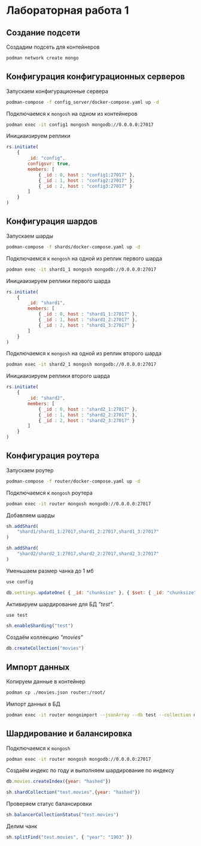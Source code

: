 # Лабораторная работа 1
## Создание подсети
Создадим подсеть для контейнеров
```bash
podman network create mongo
```
## Конфигурация конфигурационных серверов
Запускаем конфигурационные сервера
```bash
podman-compose -f config_server/docker-compose.yaml up -d
```
Подключаемся к ```mongosh``` на одном из контейнеров
```bash
podman exec -it config1 mongosh mongodb://0.0.0.0:27017
```
Инициаизируем реплики
```javascript
rs.initiate(
    {
        _id: "config",
        configsvr: true,
        members: [
            { _id : 0, host : "config1:27017" },
            { _id : 1, host : "config2:27017" },
            { _id : 2, host : "config3:27017" }
        ]
    }
)
```
## Конфигурация шардов
Запускаем шарды
```bash
podman-compose -f shards/docker-compose.yaml up -d
```
Подключаемся к ```mongosh``` на одной из реплик первого шарда
```bash
podman exec -it shard1_1 mongosh mongodb://0.0.0.0:27017
```
Инициаизируем реплики первого шарда
```javascript
rs.initiate(
    {
        _id: "shard1",
        members: [
            { _id : 0, host : "shard1_1:27017" },
            { _id : 1, host : "shard1_2:27017" },
            { _id : 2, host : "shard1_3:27017" }
        ]
    }
)
```
Подключаемся к ```mongosh``` на одной из реплик второго шарда
```bash
podman exec -it shard2_1 mongosh mongodb://0.0.0.0:27017
```
Инициаизируем реплики второго шарда
```javascript
rs.initiate(
    {
        _id: "shard2",
        members: [
            { _id : 0, host : "shard2_1:27017" },
            { _id : 1, host : "shard2_2:27017" },
            { _id : 2, host : "shard2_3:27017" }
        ]
    }
)
```
## Конфигурация роутера
Запускаем роутер
```bash
podman-compose -f router/docker-compose.yaml up -d
```
Подключаемся к ```mongosh``` роутера
```bash
podman exec -it router mongosh mongodb://0.0.0.0:27017
```
Добавляем шарды
```javascript
sh.addShard(
    "shard1/shard1_1:27017,shard1_2:27017,shard1_3:27017"
)

sh.addShard(
    "shard2/shard2_1:27017,shard2_2:27017,shard2_3:27017"
)
```
Уменьшаем размер чанка до 1 мб
```javascript
use config

db.settings.updateOne( { _id: "chunksize" }, { $set: { _id: "chunksize", value: 1 } }, { upsert: true } )
```
Активируем шардирование для БД _"test"_.
```javascript
use test

sh.enableSharding("test")
```
Создаём коллекцию _"movies"_
```javascript
db.createCollection("movies")
```
## Импорт данных
Копируем данные в контейнер
```bash
podman cp ./movies.json router:/root/
```
Импорт данных в БД
```bash
podman exec -it router mongoimport --jsonArray --db test --collection movies --file /root/movies.json
```
## Шардирование и балансировка
Подключаемся к ```mongosh```
```bash
podman exec -it router mongosh mongodb://0.0.0.0:27017
```
Создаём индекс по году и выполняем шардирование по индексу
```javascript
db.movies.createIndex({year: "hashed"})

sh.shardCollection("test.movies",{year: "hashed"})
```
Проверяем статус балансировки
```javascript
sh.balancerCollectionStatus("test.movies")
```
Делим чанк
```javascript
sh.splitFind("test.movies", { "year": "1903" })
```
